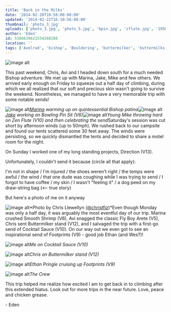 ```yaml
---
title: 'Back in the Milks'
date: '2014-02-20T10:58:00-08:00'
updated: '2014-02-22T16:10:56-08:00'
thumbnail: 'photo_3.jpg'
uploads: ['photo_3.jpg', 'photo_5.jpg', 'bpin.jpg', 'zflute.jpg', '1958259_10202434359556727_82135171_n.jpg', 'photo_4.jpg', 'milk.jpg', 'photo_6.jpg', 'IMG_8643.jpg']
author: 'Eden'
id: 5386639621554268288
location: ''
tags: ['Axelrad', 'bishop', 'Bouldering', 'buttermilker', 'buttermilks', 'California', 'Chris Llewellyn', 'Eden', 'ethan pringle', 'Five Ten', 'footprints', 'Itai']
---
```


![image alt](uploads/photo_3.jpg)

This past weekend, Chris, Avi and I headed down south for a much needed Bishop adventure. We met up with Marina, Jake, Mike and few others. We arrived early enough on Friday to squeeze out a half day of climbing, during which we all realized that our soft and precious skin wasn't going to survive the weekend. Nonetheless, we managed to have a very memorable trip with some notable sends!

![image alt](uploads/photo_5.jpg)*[Marina](http://instagram.com/marinasumie) warming up on quintessential Bishop patina*![image alt](uploads/bpin.jpg)*[Jake](uploads/yukanjahnsen) working on Bowling Pin Sit (V6)*![image alt](uploads/zflute.jpg)*Young Mike throwing hard on Zen Flute (V10) and then celebrating the send*Saturday's session was cut short by afternoon winds (up to 50mph). We rushed back to our campsite and found our tents scattered some 30 feet away. The winds were persisting, so we quickly dismantled the tents and decided to share a motel room for the night.

On Sunday I worked one of my long standing projects, Direction (V13).

Unfortunately, I couldn't send it because (circle all that apply):

I'm not in shape / I'm injured / the shoes weren't right / the temps were awful / the wind / that one dude was coughing while I was trying to send / I forgot to have coffee / my skin / I wasn't "feeling it" / a dog peed on my draw-string bag (<\-- true story)

But here's a photo of me on it anyway

![image alt](uploads/1958259_10202434359556727_82135171_n.jpg)*Photo by Chris Llewellyn ([@christfiz](http://instagram.com/christifiz))*Even though Monday was only a half day, it was arguably the most eventful day of our trip. Marina crushed Smooth Shrimp (V6), Avi snagged the classic Fly Boy Arete (V5), Chris sent Buttermilker stand (V12), and I salvaged the trip with a first-go send of Cocktail Sauce (V10). On our way out we even got to see an inspirational send of Footprints (V9) - good job Ethan (and Wes?)!

![image alt](uploads/photo_4.jpg)*Me on Cocktail Sauce (V10)*

![image alt](uploads/milk.jpg)*Chris on Buttermilker stand (V12)*

![image alt](uploads/photo_6.jpg)*Ethan Pringle cruising up Footprints (V9)*

![image alt](uploads/IMG_8643.jpg)*The Crew*

This trip helped me realize how excited I am to get back in to climbing after this extended hiatus. Look out for more trips in the near future. Love, peace and chicken grease.

\- Eden
